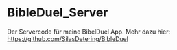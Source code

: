 # BibleDuel_Server
Der Servercode für meine BibelDuel App. Mehr dazu hier: https://github.com/SilasDetering/BibleDuel
